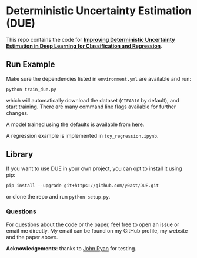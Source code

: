 # Deterministic Uncertainty Estimation (DUE)


This repo contains the code for [**Improving Deterministic Uncertainty Estimation in Deep Learning for Classification and Regression**](https://arxiv.org/abs/2102.11409).

## Run Example

Make sure the dependencies listed in `environment.yml` are available and run:

```
python train_due.py
```

which will automatically download the dataset (`CIFAR10` by default), and start training.
There are many command line flags available for further changes.

A model trained using the defaults is available from [here](https://files.joo.st/due.pt).

A regression example is implemented in `toy_regression.ipynb`.


## Library

If you want to use DUE in your own project, you can opt to install it using pip:

```
pip install --upgrade git+https://github.com/y0ast/DUE.git
```

or clone the repo and run `python setup.py`.

### Questions

For questions about the code or the paper, feel free to open an issue or email me directly. My email can be found on my GitHub profile, my website and the paper above.

**Acknowledgements**: thanks to [John Ryan](https://github.com/johnryan465) for testing.
